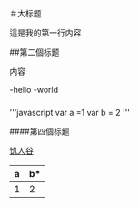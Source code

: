 ＃大标题

這是我的第一行内容

##第二個标题

内容

-hello
-world

###

'''javascript
var a =1
var b = 2
'''

####第四個标题

[饥人谷](http://jirengu.com)

|a|b*|
|--|--|
|1|2| 
